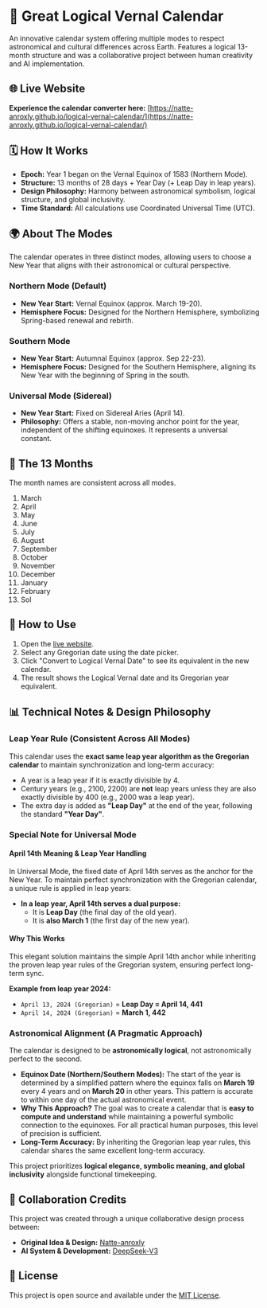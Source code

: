 # 🌟 Great Logical Vernal Calendar

An innovative calendar system offering multiple modes to respect astronomical and cultural differences across Earth. Features a logical 13-month structure and was a collaborative project between human creativity and AI implementation.

## 🌐 Live Website
**Experience the calendar converter here:**
[https://natte-anroxly.github.io/logical-vernal-calendar/](https://natte-anroxly.github.io/logical-vernal-calendar/)

## 🗓️ How It Works
- **Epoch:** Year 1 began on the Vernal Equinox of 1583 (Northern Mode).
- **Structure:** 13 months of 28 days + Year Day (+ Leap Day in leap years).
- **Design Philosophy:** Harmony between astronomical symbolism, logical structure, and global inclusivity.
- **Time Standard:** All calculations use Coordinated Universal Time (UTC).

## 🌍 About The Modes

The calendar operates in three distinct modes, allowing users to choose a New Year that aligns with their astronomical or cultural perspective.

### Northern Mode (Default)
- **New Year Start:** Vernal Equinox (approx. March 19-20).
- **Hemisphere Focus:** Designed for the Northern Hemisphere, symbolizing Spring-based renewal and rebirth.

### Southern Mode
- **New Year Start:** Autumnal Equinox (approx. Sep 22-23).
- **Hemisphere Focus:** Designed for the Southern Hemisphere, aligning its New Year with the beginning of Spring in the south.

### Universal Mode (Sidereal)
- **New Year Start:** Fixed on Sidereal Aries (April 14).
- **Philosophy:** Offers a stable, non-moving anchor point for the year, independent of the shifting equinoxes. It represents a universal constant.

## 📜 The 13 Months
The month names are consistent across all modes.
1.  March
2.  April
3.  May
4.  June
5.  July
6.  August
7.  September
8.  October
9.  November
10. December
11. January
12. February
13. Sol

## 🚀 How to Use
1.  Open the [live website](https://natte-anroxly.github.io/logical-vernal-calendar/).
2.  Select any Gregorian date using the date picker.
3.  Click "Convert to Logical Vernal Date" to see its equivalent in the new calendar.
4.  The result shows the Logical Vernal date and its Gregorian year equivalent.

## 📊 Technical Notes & Design Philosophy

### Leap Year Rule (Consistent Across All Modes)
This calendar uses the **exact same leap year algorithm as the Gregorian calendar** to maintain synchronization and long-term accuracy:
- A year is a leap year if it is exactly divisible by 4.
- Century years (e.g., 2100, 2200) are **not** leap years unless they are also exactly divisible by 400 (e.g., 2000 was a leap year).
- The extra day is added as **"Leap Day"** at the end of the year, following the standard **"Year Day"**.

### Special Note for Universal Mode

#### April 14th Meaning & Leap Year Handling
In Universal Mode, the fixed date of April 14th serves as the anchor for the New Year. To maintain perfect synchronization with the Gregorian calendar, a unique rule is applied in leap years:
- **In a leap year, April 14th serves a dual purpose:**
  - It is **Leap Day** (the final day of the old year).
  - It is **also March 1** (the first day of the new year).

#### Why This Works
This elegant solution maintains the simple April 14th anchor while inheriting the proven leap year rules of the Gregorian system, ensuring perfect long-term sync.

**Example from leap year 2024:**
- `April 13, 2024 (Gregorian)` = **Leap Day = April 14, 441**
- `April 14, 2024 (Gregorian)` = **March 1, 442**

### Astronomical Alignment (A Pragmatic Approach)
The calendar is designed to be **astronomically logical**, not astronomically perfect to the second.

-   **Equinox Date (Northern/Southern Modes):** The start of the year is determined by a simplified pattern where the equinox falls on **March 19** every 4 years and on **March 20** in other years. This pattern is accurate to within one day of the actual astronomical event.
-   **Why This Approach?** The goal was to create a calendar that is **easy to compute and understand** while maintaining a powerful symbolic connection to the equinoxes. For all practical human purposes, this level of precision is sufficient.
-   **Long-Term Accuracy:** By inheriting the Gregorian leap year rules, this calendar shares the same excellent long-term accuracy.

This project prioritizes **logical elegance, symbolic meaning, and global inclusivity** alongside functional timekeeping.

## 🤝 Collaboration Credits
This project was created through a unique collaborative design process between:
-   **Original Idea & Design:** [Natte-anroxly](https://github.com/Natte-anroxly)
-   **AI System & Development:** [DeepSeek-V3](https://www.deepseek.com)

## 📄 License
This project is open source and available under the [MIT License](LICENSE).
